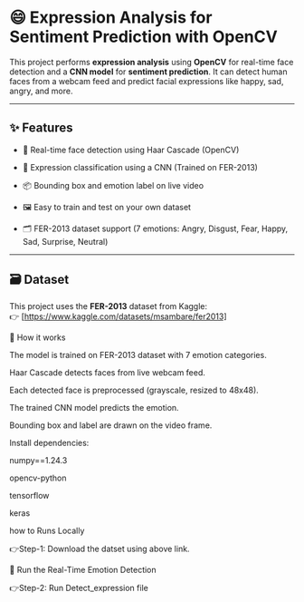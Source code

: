 # 😄 Expression Analysis for Sentiment Prediction with OpenCV

This project performs **expression analysis** using **OpenCV** for real-time face detection and a **CNN model** for **sentiment prediction**. It can detect human faces from a webcam feed and predict facial expressions like happy, sad, angry, and more.

---

## ✨ Features

- 🎥 Real-time face detection using Haar Cascade (OpenCV)

- 🧠 Expression classification using a CNN (Trained on FER-2013)

- 📦 Bounding box and emotion label on live video

- 🖼️ Easy to train and test on your own dataset

- 🗂️ FER-2013 dataset support (7 emotions: Angry, Disgust, Fear, Happy, Sad, Surprise, Neutral)

---

## 🗃️ Dataset

This project uses the **FER-2013** dataset from Kaggle:  
👉 [https://www.kaggle.com/datasets/msambare/fer2013]

📌 How it works


The model is trained on FER-2013 dataset with 7 emotion categories.

Haar Cascade detects faces from live webcam feed.

Each detected face is preprocessed (grayscale, resized to 48x48).

The trained CNN model predicts the emotion.

Bounding box and label are drawn on the video frame.

Install dependencies:

numpy==1.24.3

opencv-python

tensorflow

keras

how to Runs Locally

👉Step-1: Download the datset using above link.

🎥 Run the Real-Time Emotion Detection

👉Step-2: Run Detect_expression file
